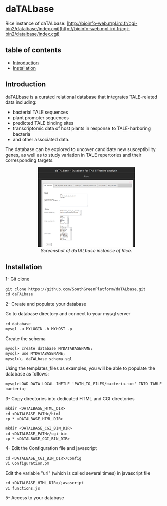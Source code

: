 # daTALbase

Rice instance of daTALbase: [http://bioinfo-web.mpl.ird.fr/cgi-bin2/datalbase/index.cgi](http://bioinfo-web.mpl.ird.fr/cgi-bin2/datalbase/index.cgi)

## table of contents

- [Introduction](#introduction)
- [Installation](#installation)

## Introduction

daTALbase is a curated relational database that integrates TALE-related data including:
- bacterial TALE sequences
- plant promoter sequences
- predicted TALE binding sites
- transcriptomic data of host plants in response to TALE-harboring bacteria
- and other associated data. 

The database can be explored to uncover candidate new susceptibility genes, as well as to study variation in TALE repertories and their corresponding targets.

<p align="center">
  <img src="html/images/homepage.PNG" width="60%" alt="homepage">
  <br/>
  <i>Screenshot of daTALbase instance of Rice.</i>
</p>

## Installation

1- Git clone

```
git clone https://github.com/SouthGreenPlatform/daTALbase.git
cd daTALbase
```

2- Create and populate your database

Go to database directory and connect to your mysql server

```
cd database
mysql -u MYLOGIN -h MYHOST -p
```

Create the schema

```
mysql> create database MYDATABASENAME;
mysql> use MYDATABASENAME;
mysql>\. daTALbase_schema.sql
```

Using the templates_files as examples, you will be able to populate the database as follows:

```
mysql>LOAD DATA LOCAL INFILE 'PATH_TO_FILES/bacteria.txt' INTO TABLE bacteria;
```

3- Copy directories into dedicated HTML and CGI directories

```
mkdir <DATALBASE_HTML_DIR>
cd <DATALBASE_PATH>/html
cp * <DATALBASE_HTML_DIR>
```

```
mkdir <DATALBASE_CGI_BIN_DIR>
cd <DATALBASE_PATH>/cgi-bin
cp * <DATALBASE_CGI_BIN_DIR>
```

4- Edit the Configuration file and javascript

```
cd <DATALBASE_CGI_BIN_DIR>/Config
vi Configuration.pm
```

Edit the variable "url" (which is called several times) in javascript file

```
cd <DATALBASE_HTML_DIR>/javascript
vi functions.js
```

5- Access to your database
